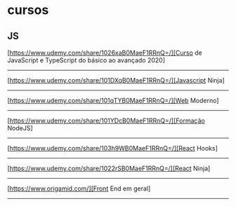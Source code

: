 # cursos

## JS
[https://www.udemy.com/share/1026xaB0MaeF1RRnQ=/][Curso de JavaScript e TypeScript do básico ao avançado 2020]
__________________________________________________________________________________________________________________________
[https://www.udemy.com/share/101DXqB0MaeF1RRnQ=/][Javascript Ninja]
__________________________________________________________________________________________________________________________
[https://www.udemy.com/share/101qTYB0MaeF1RRnQ=/][Web Moderno]
__________________________________________________________________________________________________________________________
[https://www.udemy.com/share/101YDcB0MaeF1RRnQ=/][Formação NodeJS]
__________________________________________________________________________________________________________________________
[https://www.udemy.com/share/103h9WB0MaeF1RRnQ=/][React Hooks]
__________________________________________________________________________________________________________________________
[https://www.udemy.com/share/1022rSB0MaeF1RRnQ=/][React Ninja]
__________________________________________________________________________________________________________________________
[https://www.origamid.com/][Front End em geral]
__________________________________________________________________________________________________________________________
